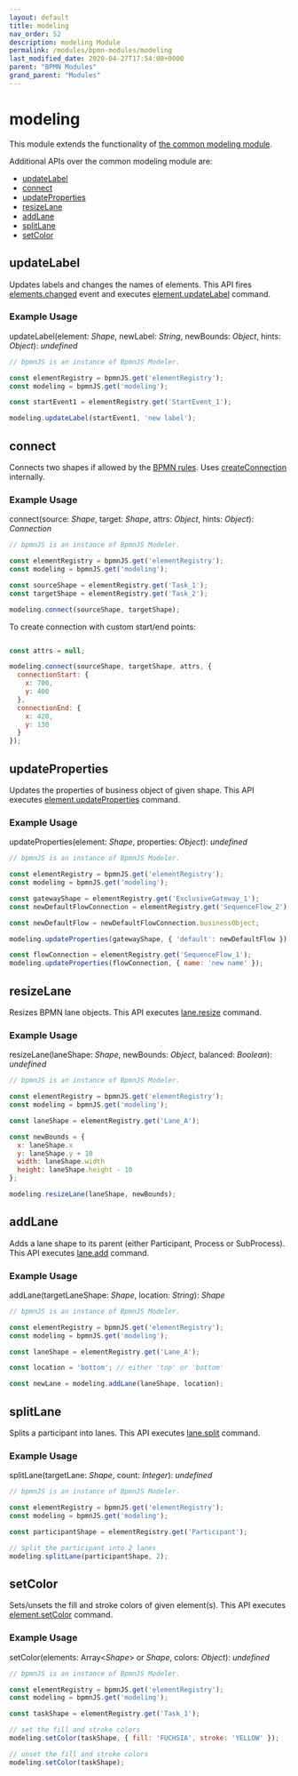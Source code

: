 ```yaml
---
layout: default
title: modeling
nav_order: 52
description: modeling Module
permalink: /modules/bpmn-modules/modeling
last_modified_date: 2020-04-27T17:54:08+0000
parent: "BPMN Modules"
grand_parent: "Modules"
---
```


# modeling

This module extends the functionality of [the common modeling module](/modules/common-modules/modeling).

Additional APIs over the common modeling module are:

* [updateLabel](#updatelabel)
* [connect](#connect)
* [updateProperties](#updateproperties)
* [resizeLane](#resizelane)
* [addLane](#addlane)
* [splitLane](#splitlane)
* [setColor](#setcolor)

## updateLabel

Updates labels and changes the names of elements. This API fires
[elements.changed](/events/common-events/elements-changed) event and executes [element.updateLabel](/commands/bpmn-commands/element-updateLabel) command.

### Example Usage

updateLabel(element: _Shape_, newLabel: _String_, newBounds: _Object_, hints: _Object_): _undefined_

```javascript
// bpmnJS is an instance of BpmnJS Modeler.

const elementRegistry = bpmnJS.get('elementRegistry');
const modeling = bpmnJS.get('modeling');

const startEvent1 = elementRegistry.get('StartEvent_1');

modeling.updateLabel(startEvent1, 'new label');
```

## connect

Connects two shapes if allowed by the [BPMN rules](/modules/bpmn-modules/bpmn-rules). Uses [createConnection](/modules/common-modules/modeling#createconnection) internally.

### Example Usage

connect(source: _Shape_, target: _Shape_, attrs: _Object_, hints: _Object_): _Connection_

```javascript
// bpmnJS is an instance of BpmnJS Modeler.

const elementRegistry = bpmnJS.get('elementRegistry');
const modeling = bpmnJS.get('modeling');

const sourceShape = elementRegistry.get('Task_1');
const targetShape = elementRegistry.get('Task_2');

modeling.connect(sourceShape, targetShape);

```

To create connection with custom start/end points:
```javascript

const attrs = null;

modeling.connect(sourceShape, targetShape, attrs, {
  connectionStart: {
    x: 700,
    y: 400
  },
  connectionEnd: {
    x: 420,
    y: 130
  }
});
```

## updateProperties

Updates the properties of business object of given shape. This API executes [element.updateProperties](/commands/bpmn-commands/element-updateProperties) command.

### Example Usage

updateProperties(element: _Shape_, properties: _Object_): _undefined_

```javascript
// bpmnJS is an instance of BpmnJS Modeler.

const elementRegistry = bpmnJS.get('elementRegistry');
const modeling = bpmnJS.get('modeling');

const gatewayShape = elementRegistry.get('ExclusiveGateway_1');
const newDefaultFlowConnection = elementRegistry.get('SequenceFlow_2');

const newDefaultFlow = newDefaultFlowConnection.businessObject;

modeling.updateProperties(gatewayShape, { 'default': newDefaultFlow });

const flowConnection = elementRegistry.get('SequenceFlow_1');
modeling.updateProperties(flowConnection, { name: 'new name' });
```

## resizeLane

Resizes BPMN lane objects. This API executes [lane.resize](/commands/bpmn-commands/lane-resize) command.

### Example Usage

resizeLane(laneShape: _Shape_, newBounds: _Object_, balanced: _Boolean_): _undefined_

```javascript
// bpmnJS is an instance of BpmnJS Modeler.

const elementRegistry = bpmnJS.get('elementRegistry');
const modeling = bpmnJS.get('modeling');

const laneShape = elementRegistry.get('Lane_A');

const newBounds = {
  x: laneShape.x
  y: laneShape.y + 10
  width: laneShape.width
  height: laneShape.height - 10
};

modeling.resizeLane(laneShape, newBounds);
```

## addLane

Adds a lane shape to its parent (either Participant, Process or SubProcess). This API executes [lane.add](/commands/bpmn-commands/lane-add) command.

### Example Usage

addLane(targetLaneShape: _Shape_, location: _String_): _Shape_

```javascript
// bpmnJS is an instance of BpmnJS Modeler.

const elementRegistry = bpmnJS.get('elementRegistry');
const modeling = bpmnJS.get('modeling');

const laneShape = elementRegistry.get('Lane_A');

const location = 'bottom'; // either 'top' or 'bottom'

const newLane = modeling.addLane(laneShape, location);
```

## splitLane

Splits a participant into lanes. This API executes [lane.split](/commands/bpmn-commands/lane-split) command.

### Example Usage

splitLane(targetLane: _Shape_, count: _Integer_): _undefined_

```javascript
// bpmnJS is an instance of BpmnJS Modeler.

const elementRegistry = bpmnJS.get('elementRegistry');
const modeling = bpmnJS.get('modeling');

const participantShape = elementRegistry.get('Participant');

// Split the participant into 2 lanes
modeling.splitLane(participantShape, 2);
```

## setColor

Sets/unsets the fill and stroke colors of given element(s). This API executes [element.setColor](/commands/bpmn-commands/element-setColor) command.

### Example Usage

setColor(elements: Array<_Shape_> or _Shape_, colors: _Object_): _undefined_

```javascript
// bpmnJS is an instance of BpmnJS Modeler.

const elementRegistry = bpmnJS.get('elementRegistry');
const modeling = bpmnJS.get('modeling');

const taskShape = elementRegistry.get('Task_1');

// set the fill and stroke colors
modeling.setColor(taskShape, { fill: 'FUCHSIA', stroke: 'YELLOW' });

// unset the fill and stroke colors
modeling.setColor(taskShape);
```
